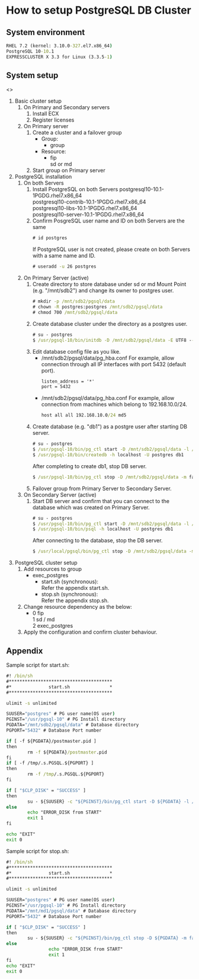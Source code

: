 # How to setup PostgreSQL DB Cluster

## System environment
```bat
RHEL 7.2 (kernel: 3.10.0-327.el7.x86_64)
PostgreSQL 10-10.1
EXPRESSCLUSTER X 3.3 for Linux (3.3.5-1)
```
## System setup

<<DB Server>>

1. Basic cluster setup
	1. On Primary and Secondary servers  
		1. Install ECX  
		1. Register licenses  
	1. On Primary server  
		1. Create a cluster and a failover group  
			- Group:
				- group  
			- Resource:  
				- fip  
				sd or md  
		1. Start group on Primary server  
1. PostgreSQL installation
	1. On both Servers
		1. Install PostgreSQL on both Servers
			postgresql10-10.1-1PGDG.rhel7.x86_64  
			postgresql10-contrib-10.1-1PGDG.rhel7.x86_64  
			postgresql10-libs-10.1-1PGDG.rhel7.x86_64  
			postgresql10-server-10.1-1PGDG.rhel7.x86_64  
		1. Confirm PosgreSQL user name and ID on both Servers are the same
			```bat
			# id postgres
			```
			If PostgreSQL user is not created, please create on both Servers with a same name and ID.
			```bat
			# useradd -u 26 postgres
			```
	1. On Primary Server (active)
		1. Create directory to store database under sd or md Mount Point (e.g. "/mnt/sdb2") and change its owner to postgres user.
			```bat
			# mkdir -p /mnt/sdb2/pgsql/data
			# chown -R postgres:postgres /mnt/sdb2/pgsql/data
			# chmod 700 /mnt/sdb2/pgsql/data
			```
		1. Create database cluster under the directory as a postgres user.
			```bat
			# su - postgres
			$ /usr/pgsql-10/bin/initdb -D /mnt/sdb2/pgsql/data -E UTF8 --no-locale -W
			```
		1. Edit database config file as you like.
			- /mnt/sdb2/pgsql/data/pg_hba.conf
				For example, allow connection through all IP interfaces with port 5432 (default port).
				```bat
				listen_address = '*'
				port = 5432
				```
			- /mnt/sdb2/pgsql/data/pg_hba.conf
				For example, allow connection from machines which belong to 192.168.10.0/24.
				```bat
				host all all 192.168.10.0/24 md5
				```
		1. Create database (e.g. "db1") as a postgre user after starting DB server.
			```bat
			# su - postgres
			$ /usr/pgsql-10/bin/pg_ctl start -D /mnt/sdb2/pgsql/data -l /dev/null
			$ /usr/pgsql-10/bin/createdb -h localhost -U postgres db1
			```
			After completing to create db1, stop DB server.
			```bat
			$ /usr/pgsql-10/bin/pg_ctl stop -D /mnt/sdb2/pgsql/data -m fast
			```
		1. Failover group from Primary Server to Secondary Server.
	1. On Secondary Server (active)
		1. Start DB server and confirm that you can connect to the database which was created on Primary Server.
			```bat
			# su - postgres
			$ /usr/pgsql-10/bin/pg_ctl start -D /mnt/sdb2/pgsql/data -l /dev/null
			$ /usr/pgsql-10/bin/psql -h localhost -U postgres db1
			```
			After connecting to the database, stop the DB server.
			```bat
			$ /usr/local/pgsql/bin/pg_ctl stop -D /mnt/sdb2/pgsql/data -m fast
			```
1. PostgreSQL cluster setup
	1. Add resources to group
		- exec_postgres
			- start.sh (synchronous):  
				Refer the appendix start.sh.  
			- stop.sh (synchronous):  
				Refer the appendix stop.sh.  
	1. Change resource dependency as the below:  
		- 0  fip  
		1  sd / md  
		2  exec_postgres  
	1. Apply the configuration and confirm cluster behaviour.

## Appendix
Sample script for start.sh:  
```bat
#! /bin/sh
#***************************************
#*              start.sh               *
#***************************************

ulimit -s unlimited

SUUSER="postgres" # PG user name(OS user)
PGINST="/usr/pgsql-10" # PG Install directory
PGDATA="/mnt/sdb2/pgsql/data" # Database directory
PGPORT="5432" # Database Port number

if [ -f ${PGDATA}/postmaster.pid ]
then
        rm -f ${PGDATA}/postmaster.pid
fi
if [ -f /tmp/.s.PGSQL.${PGPORT} ]
then
        rm -f /tmp/.s.PGSQL.${PGPORT}
fi

if [ "$CLP_DISK" = "SUCCESS" ]
then
        su - ${SUUSER} -c "${PGINST}/bin/pg_ctl start -D ${PGDATA} -l /dev/null -o '-i -p ${PGPORT}'"
else
        echo "ERROR_DISK from START"
        exit 1
fi

echo "EXIT"
exit 0
```
Sample script for stop.sh:  
```bat
#! /bin/sh
#***************************************
#*              start.sh               *
#***************************************

ulimit -s unlimited

SUUSER="postgres" # PG user name(OS user)
PGINST="/usr/pgsql-10" # PG Install directory
PGDATA="/mnt/md1/pgsql/data" # Database directory
PGPORT="5432" # Database Port number

if [ "$CLP_DISK" = "SUCCESS" ]
then
        su - ${SUUSER} -c "${PGINST}/bin/pg_ctl stop -D ${PGDATA} -m fast"
else
                echo "ERROR_DISK from START"
                exit 1
fi
echo "EXIT"
exit 0
```
